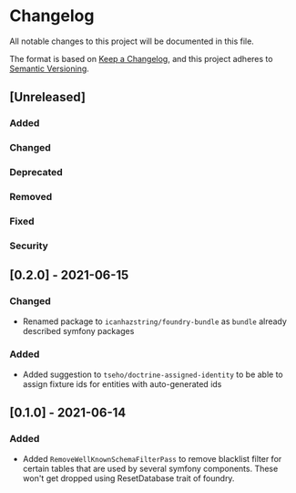 # Changelog
All notable changes to this project will be documented in this file.

The format is based on [Keep a Changelog](https://keepachangelog.com/en/1.0.0/),
and this project adheres to [Semantic Versioning](https://semver.org/spec/v2.0.0.html).

## [Unreleased]
### Added
### Changed
### Deprecated
### Removed
### Fixed
### Security

## [0.2.0] - 2021-06-15
### Changed
- Renamed package to `icanhazstring/foundry-bundle` as `bundle` already described symfony packages
### Added
- Added suggestion to `tseho/doctrine-assigned-identity` to be able to assign fixture ids for entities
  with auto-generated ids

## [0.1.0] - 2021-06-14
### Added
- Added `RemoveWellKnownSchemaFilterPass` to remove blacklist filter for 
  certain tables that are used by several symfony components. These won't get
  dropped using ResetDatabase trait of foundry.
